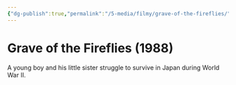 ```yaml
---
{"dg-publish":true,"permalink":"/5-media/filmy/grave-of-the-fireflies/","contentClasses":"movie","tags":["to-watch","фильм","#Animation","#Drama","#War"]}
---
```


# Grave of the Fireflies (1988)
 
A young boy and his little sister struggle to survive in Japan during World War II.

